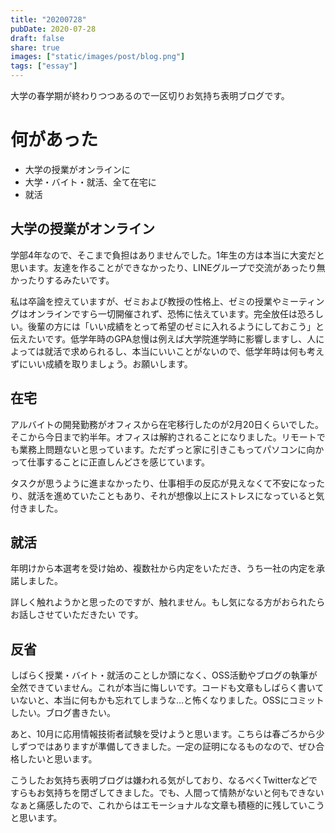 ```yaml
---
title: "20200728"
pubDate: 2020-07-28
draft: false
share: true
images: ["static/images/post/blog.png"]
tags: ["essay"]
---
```


大学の春学期が終わりつつあるので一区切りお気持ち表明ブログです。

# 何があった

- 大学の授業がオンラインに
- 大学・バイト・就活、全て在宅に
- 就活

<!--more-->

## 大学の授業がオンライン

学部4年なので、そこまで負担はありませんでした。1年生の方は本当に大変だと思います。友達を作ることができなかったり、LINEグループで交流があったり無かったりするみたいです。

私は卒論を控えていますが、ゼミおよび教授の性格上、ゼミの授業やミーティングはオンラインですら一切開催されず、恐怖に怯えています。完全放任は恐ろしい。後輩の方には「いい成績をとって希望のゼミに入れるようにしておこう」と伝えたいです。低学年時のGPA怠慢は例えば大学院進学時に影響しますし、人によっては就活で求められるし、本当にいいことがないので、低学年時は何も考えずにいい成績を取りましょう。お願いします。

## 在宅

アルバイトの開発勤務がオフィスから在宅移行したのが2月20日くらいでした。そこから今日まで約半年。オフィスは解約されることになりました。リモートでも業務上問題ないと思っています。ただずっと家に引きこもってパソコンに向かって仕事することに正直しんどさを感じています。

タスクが思うように進まなかったり、仕事相手の反応が見えなくて不安になったり、就活を進めていたこともあり、それが想像以上にストレスになっていると気付きました。

## 就活

年明けから本選考を受け始め、複数社から内定をいただき、うち一社の内定を承諾しました。

詳しく触れようかと思ったのですが、触れません。もし気になる方がおられたらお話しさせていただきたい
です。

## 反省

しばらく授業・バイト・就活のことしか頭になく、OSS活動やブログの執筆が全然できていません。これが本当に悔しいです。コードも文章もしばらく書いていないと、本当に何もかも忘れてしまうな…と怖くなりました。OSSにコミットしたい。ブログ書きたい。

あと、10月に応用情報技術者試験を受けようと思います。こちらは春ごろから少しずつではありますが準備してきました。一定の証明になるものなので、ぜひ合格したいと思います。

こうしたお気持ち表明ブログは嫌われる気がしており、なるべくTwitterなどですらもお気持ちを閉ざしてきました。でも、人間って情熱がないと何もできないなぁと痛感したので、これからはエモーショナルな文章も積極的に残していこうと思います。
